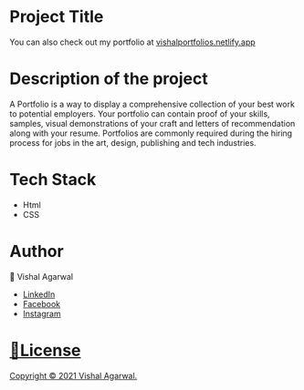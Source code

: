 <!-- # My-Portfolio -->
<h1>Project Title</h1>
<p> You can also check out my portfolio at <a href="vishalportfolios.netlify.app">vishalportfolios.netlify.app</a></p>
<h1>Description of the project</h1>
<p>A Portfolio is a way to display a comprehensive collection of your best work to potential employers. Your portfolio can contain proof of your skills, samples, visual demonstrations of your craft and letters of recommendation along with your resume. Portfolios are commonly required during the hiring process for jobs in the art, design, publishing and tech industries.</p>
<h1>Tech Stack</h1>
<ul>
  <li>Html
  <li>CSS
</ul>
<h1>Author</h1>
<p>👤 Vishal Agarwal</p>
<ul>
  <li><a href="https://www.linkedin.com/in/vishal-agarwal-059aba113/">LinkedIn</a>
  <li><a href="https://www.facebook.com/profile.php?id=100005496366165">Facebook</a>
  <li><a href ="https://www.instagram.com/_luffy_world/">Instagram</li>
    </ul>
<h1>📝License</h1>
<p>Copyright © 2021 Vishal Agarwal. </p>

